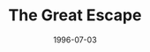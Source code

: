 ---
mission_id: greatesc
editorsChoice:
title: "The Great Escape"
authors: 
    - "Jeff Walters"
date: 1996-07-03
filename: "greatesc.zip"
description: "En route to Hoth in an unmarked space yacht, your ship is set upon by bounty hunters led by Boba Fett and IG-88, and you and Jan are captured. You are taken to the Imperial prison facility known as Justice Station, along with your newest toy, a jetpack. The bounty hunters claimed salvage rights on your ship and took it to their base on the planet below, and the stolen plans for the new Imposer Class Star Destroyer are still hidden aboard it. Your job is to rescue Jan, recover the jetpack, and then make your way down to the planet to retrieve the stolen plans before leaving."
cover: "greatesc.png"
levelReplaced:	SECBASE
difficulty: yes
bm:	no
fme: yes
wax: no
three_do: no
voc: no
gmd: no
vue: yes
lfd: no
base: "New level from scratch" 
editors: "WDFUSE"

---